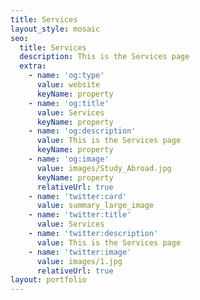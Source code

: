 ```yaml
---
title: Services
layout_style: mosaic
seo:
  title: Services
  description: This is the Services page
  extra:
    - name: 'og:type'
      value: website
      keyName: property
    - name: 'og:title'
      value: Services
      keyName: property
    - name: 'og:description'
      value: This is the Services page
      keyName: property
    - name: 'og:image'
      value: images/Study_Abroad.jpg
      keyName: property
      relativeUrl: true
    - name: 'twitter:card'
      value: summary_large_image
    - name: 'twitter:title'
      value: Services
    - name: 'twitter:description'
      value: This is the Services page
    - name: 'twitter:image'
      value: images/1.jpg
      relativeUrl: true
layout: portfolio
---
```

